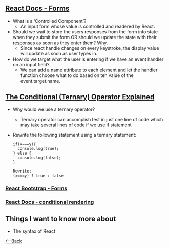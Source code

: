 ## [React Docs - Forms](https://react-bootstrap.github.io/components/forms/)
* What is a ‘Controlled Component’?
  * An input form whose value is controlled and readered by React.
* Should we wait to store the users responses from the form into state when they submit the form OR should we update the state with their responses as soon as they enter them? Why.
  * Since react handle changes on every keystroke, the display value will update as soon as user types in.
* How do we target what the user is entering if we have an event handler on an input field?
  * We can add a name attribute to each element and let the handler function choose what to do based on teh value of the event.target.name.
## [The Conditional (Ternary) Operator Explained](https://codeburst.io/javascript-the-conditional-ternary-operator-explained-cac7218beeff)
* Why would we use a ternary operator?
  * Ternary operator can accomplish test in just one line of code which may take several lines of code if we use if statement

* Rewrite the following statement using a ternary statement:
  ```
  if(x===y){
    console.log(true);
  } else {
    console.log(false);
  }
  ```
  ```
  Rewrite:
  (x===y) ? true : false
  ```



### [React Bootstrap - Forms](https://react-bootstrap.github.io/components/forms/)
### [React Docs - conditional rendering](https://reactjs.org/docs/conditional-rendering.html)

## Things I want to know more about
* The syntax of React


[<--Back](README.md)